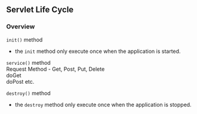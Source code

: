 ## Servlet Life Cycle

### Overview

`init()` method
- the `init` method only execute once when the application is started.

`service()` method  
  Request Method - Get, Post, Put, Delete  
  doGet  
  doPost etc.  

`destroy()` method
- the `destroy` method only execute once when the application is stopped.
